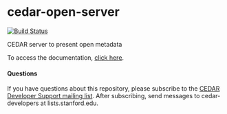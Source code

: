 # cedar-open-server

[![Build Status](https://travis-ci.org/metadatacenter/cedar-open-server.svg?branch=master)](https://travis-ci.org/metadatacenter/cedar-open-server)

CEDAR server to present open metadata

To access the documentation, [click here](https://github.com/metadatacenter/cedar-docs/wiki).

#### Questions

If you have questions about this repository, please subscribe to the [CEDAR Developer Support
mailing list](https://mailman.stanford.edu/mailman/listinfo/cedar-developers).
After subscribing, send messages to cedar-developers at lists.stanford.edu.


